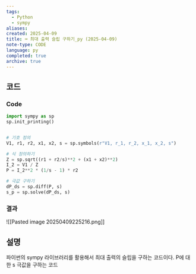 ```yaml
---
tags:
  - Python
  - sympy
aliases: 
created: 2025-04-09
title: ⌨️ 최대 출력 슬립 구하기_py (2025-04-09)
note-type: CODE
language: py
completed: true
archive: true
---
```



## 코드

### Code

```python
import sympy as sp
sp.init_printing()


# 기호 정의
V1, r1, r2, x1, x2, s = sp.symbols(r"V1, r_1, r_2, x_1, x_2, s")

# 식 정의하기
Z = sp.sqrt((r1 + r2/s)**2 + (x1 + x2)**2)
I_2 = V1 / Z
P = I_2**2 * (1/s - 1) * r2

# 극값 구하기
dP_ds = sp.diff(P, s)
s_p = sp.solve(dP_ds, s)


```

### 결과

![[Pasted image 20250409225216.png]]

## 설명

파이썬의 sympy 라이브러리를 활용해서 최대 출력의 슬립을 구하는 코드이다. P에 대한 s 극값을 구하는 코드